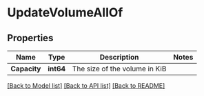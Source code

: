 # UpdateVolumeAllOf

## Properties

Name | Type | Description | Notes
------------ | ------------- | ------------- | -------------
**Capacity** | **int64** | The size of the volume in KiB | 

[[Back to Model list]](../README.md#documentation-for-models) [[Back to API list]](../README.md#documentation-for-api-endpoints) [[Back to README]](../README.md)


